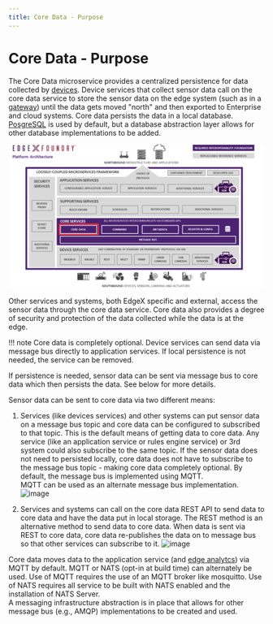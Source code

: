```yaml
---
title: Core Data - Purpose
---
```


# Core Data - Purpose

The Core Data microservice provides a centralized persistence for data collected by [devices](../../../general/Definitions.md#device).
Device services that collect sensor data call on the core data service to
store the sensor data on the edge system (such as in a [gateway](../../../general/Definitions.md#gateway)) until the data gets moved "north" and then exported to Enterprise and cloud systems. 
Core data persists the data in a local database.  
[PosgreSQL](https://www.postgresql.org/) is used by default, but a database abstraction layer allows for other database implementations to be added.

![image](EdgeX_CoreData.png)

Other services and systems, both EdgeX specific and external, access the sensor data through the core data service.
Core data also provides a degree of security and protection of the data collected while the data is at the edge.

!!! note
    Core data is completely optional. Device services can send data via message bus directly to application services.  If local persistence is not needed, the service can be removed.

If persistence is needed, sensor data can be sent via message bus to core data which then persists the data.  See below for more details.

Sensor data can be sent to core data via two different means:

1. Services (like devices services) and other systems can put sensor data on a message bus topic and core data can be configured to subscribed to that topic.
    This is the default means of getting data to core data.
    Any service (like an application service or rules engine service) or 3rd system could also subscribe to the same topic.
    If the sensor data does not need to persisted locally, core data does not have to subscribe to the message bus topic - making core data completely optional.
    By default, the message bus is implemented using MQTT.  
    MQTT can be used as an alternate message bus implementation.
        ![image](EdgeX_CoreDataSubscriber.png)

2. Services and systems can call on the core data REST API to send data to core data and have the data put in local storage.
   The REST method is an alternative method to send data to core data.
   When data is sent via REST to core data, core data re-publishes the data on to message bus so that other services can subscribe to it.
       ![image](EdgeX_CoreDataRESTEndpoint.png)


Core data moves data to the application service (and [edge analytcs](../../../general/Definitions.md#edge-analytics)) via MQTT by default. MQTT or NATS (opt-in at build time) can alternately be used. 
Use of MQTT requires the use of an MQTT broker like mosquitto.
Use of NATS requires all service to be built with NATS enabled and the installation of NATS Server.  
A messaging infrastructure abstraction is in place that allows for other message bus (e.g., AMQP) implementations to be created and used.